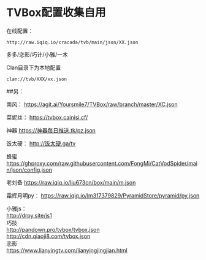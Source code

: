 # TVBox配置收集自用

在线配置：

```
http://raw.iqiq.io/cracada/tvb/main/json/XX.json
```

多多/恋影/巧计/小雅/一木


Clan目录下为本地配置

```
clan://tvb/XXX/xx.json
```




##另：

南风：
https://agit.ai/Yoursmile7/TVBox/raw/branch/master/XC.json

菜妮丝：
https://tvbox.cainisi.cf/

神器
https://神器每日推送.tk/pz.json

饭太硬：
http://饭太硬.ga/tv

蜂蜜
https://ghproxy.com/raw.githubusercontent.com/FongMi/CatVodSpider/main/json/config.json

老刘备
https://raw.iqiq.io/liu673cn/box/main/m.json

霜辉月明py：
https://raw.iqiq.io/lm317379829/PyramidStore/pyramid/py.json

小雅js：  
http://drpy.site/js1  
巧技  
http://pandown.pro/tvbox/tvbox.json  
http://cdn.qiaoji8.com/tvbox.json  
恋影  
https://www.lianyingtv.com/lianyingjingjian.html  
